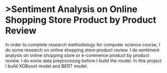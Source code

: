 <h1>>Sentiment Analysis on Online Shopping Store Product by Product Review</h1>
In order to complete research methodology for computer science course, I do some research on online shopping store product review. I do sentiment analysis on online shopping store or e-commerce product by product review. I do some data preprocessig before I build the model. In this project I build XGBoost model and BERT model. <br>
